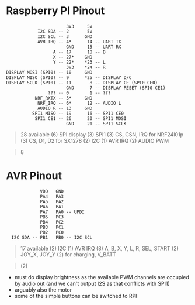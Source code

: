 # Raspberry PI Pinout

                           3V3     5V
                I2C SDA -- 2       5V
                I2C SCL -- 3      GND
                AVR_IRQ -- 4*      14 -- UART TX
                           GND     15 -- UART RX
                      A -- 17      18 -- B
                      X -- 27*    GND
                      Y -- 22*    *23 -- L 
                           3V3    *24 -- R
    DISPLAY MOSI (SPI0) -- 10     GND
    DISPLAY MISO (SPI0) -- 9      *25 -- DISPLAY D/C
    DISPLAY SCLK (SPI0) -- 11       8 -- DISPLAY CE (SPI0 CE0)
                           GND      7 -- DISPLAY RESET (SPI0 CE1)
                    ??? -- 0        1 -- ???
               NRF_RXTX -- 5*     GND
                NRF_IRQ -- 6*      12 -- AUDIO L
                AUDIO R -- 13     GND
              SPI1 MISO -- 19      16 -- SPI1 CE0
               SPI1 CE1 -- 26      20 -- SPI1 MOSI
                           GND     21 -- SPI1 SCLK

> 28 available
> (6) SPI display
> (3) SPI1
> (3) CS, CSN, IRQ for NRF24l01p
> (3) CS, D1, D2 for SX1278
> (2) I2C
> (1) AVR IRQ
> (2) AUDIO PWM

> 8

# AVR Pinout


                 VDD   GND
                 PA4   PA3
                 PA5   PA2
                 PA6   PA1
                 PA7   PA0 -- UPDI
                 PB5   PC3
                 PB4   PC2
                 PB3   PC1
                 PB2   PC0
      I2C SDA -- PB1   PB0 -- I2C SCL

> 17 available
> (2) I2C
> (1) AVR IRQ
> (8) A, B, X, Y, L, R, SEL, START 
> (2) JOY_X, JOY_Y
> (2) for charging, V_BATT

> (2)

- must do display brightness as the available PWM channels are occupied by audio out (and we can't output I2S as that conflicts with SPI1)
- arguably also the motor
- some of the simple buttons can be switched to RPI